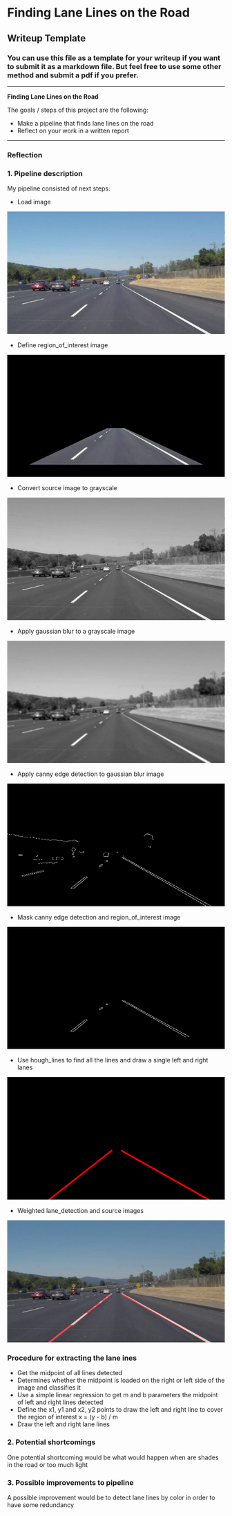 # **Finding Lane Lines on the Road** 

## Writeup Template

### You can use this file as a template for your writeup if you want to submit it as a markdown file. But feel free to use some other method and submit a pdf if you prefer.

---

**Finding Lane Lines on the Road**

The goals / steps of this project are the following:
* Make a pipeline that finds lane lines on the road
* Reflect on your work in a written report


[//]: # (Image References)

[source]: ./examples/source.jpg "source"
[interest_region]: ./examples/interest_region.jpg 
[gray]: ./examples/gray.jpg 
[blur]: ./examples/blur.jpg 
[edge]: ./examples/edge.jpg 
[masked_edge]: ./examples/masked_edge.jpg 
[lines]: ./examples/lines.jpg 
[weighted]: ./examples/weighted.jpg 

---

### Reflection

### 1. Pipeline description

My pipeline consisted of next steps:

* Load image

![alt text][source]

* Define region_of_interest image

![alt text][interest_region]

* Convert source image to grayscale

![alt text][gray]

* Apply gaussian blur to a grayscale image

![alt text][blur]

* Apply canny edge detection to gaussian blur image

![alt text][edge]

* Mask canny edge detection and region_of_interest image

![alt text][masked_edge]

* Use hough_lines to find all the lines and draw a single left and right lanes

![alt text][lines]

* Weighted lane_detection and source images

![alt text][weighted]

### Procedure for extracting the lane ines

* Get the midpoint of all lines detected
* Determines whether the midpoint is loaded on the right or left side of the image and classifies it
* Use a simple linear regression to get m and b parameters the midpoint of left and right lines detected
* Define the x1, y1 and x2, y2 points to draw the left and right line to cover the region of interest    x = (y - b) / m 
* Draw the left and right lane lines

### 2. Potential shortcomings

One potential shortcoming would be what would happen when are shades in the road or too much light

### 3. Possible improvements to pipeline

A possible improvement would be to detect lane lines by color in order to have some redundancy
